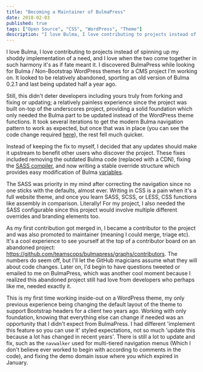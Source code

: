 ```yaml
---
title: "Becoming a Maintainer of BulmaPress"
date: 2018-02-03
published: true
tags: ["Open Source", "CSS", "WordPress", "Theme"]
description: "I love Bulma, I love contributing to projects instead of spinning up my shoddy implementation of a need, and I love when the two come together in such harmony it's as if fate meant it. I discovered BulmaPress while looking for Bulma / Non-Bootstrap WordPress themes for a CMS project I'm working on. It looked to be relatively abandoned, sporting an old version of Bulma 0.2.1 and last being updated half a year ago."
---
```


I love Bulma, I love contributing to projects instead of spinning up my shoddy implementation of a need, and I love when the two come together in such harmony it's as if fate meant it. I discovered BulmaPress while looking for Bulma / Non-Bootstrap WordPress themes for a CMS project I'm working on. It looked to be relatively abandoned, sporting an old version of Bulma 0.2.1 and last being updated half a year ago.

Still, this didn't deter developers including yours truly from forking and fixing or updating; a relatively painless experience since the project was built on-top of the underscores project, providing a solid foundation which only needed the Bulma part to be updated instead of the WordPress theme functions. It took several iterations to get the modern Bulma navigation pattern to work as expected, but once that was in place (you can see the code change required [here](https://github.com/teamscops/bulmapress/pull/9)), the rest fell much quicker.

Instead of keeping the fix to myself, I decided that any updates should make it upstream to benefit other users who discover the project. These fixes included removing the outdated Bulma code (replaced with a CDN), fixing the [SASS compiler](https://github.com/teamscops/bulmapress/pull/10), and now writing a stable override structure which provides easy modification of Bulma [variables](https://github.com/teamscops/bulmapress/pull/12).

The SASS was priority in my mind after correcting the navigation since no one sticks with the defaults, almost ever. Writing in CSS is a pain when it's a full website theme, and once you learn SASS, SCSS, or LESS, CSS functions like assembly in comparison. Literally! For my project, I also needed the SASS configurable since this project would involve multiple different overrides and branding elements too.

As my first contribution got merged in, I became a contributor to the project and was also promoted to maintainer (meaning I could merge, triage etc). It's a cool experience to see yourself at the top of a contributor board on an abandoned project: https://github.com/teamscops/bulmapress/graphs/contributors. The numbers do seem off, but I'll let the GitHub magicians assume what they will about code changes. Later on, I'd begin to have questions tweeted or emailed to me on BulmaPress, which was another cool moment because I realized this abandoned project still had love from developers who perhaps like me, needed exactly it.

This is my first time working inside-out on a WordPress theme, my only previous experience being changing the default layout of the theme to support Bootstrap headers for a client two years ago. Working with only foundation, knowing that everything else can change if needed was an opportunity that I didn't expect from BulmaPress. I had different 'implement this feature so you can use it' styled expectations, not so much 'update this because a lot has changed in recent years'. There is still a lot to update and fix, such as the `navwalker` used for multi-tiered navigation menus (Which I don't believe ever worked to begin with according to comments in the code), and fixing the demo domain issue where you which expired in January.
